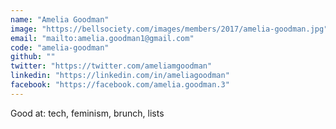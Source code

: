 ```yaml
---
name: "Amelia Goodman"
image: "https://bellsociety.com/images/members/2017/amelia-goodman.jpg"
email: "mailto:amelia.goodman1@gmail.com"
code: "amelia-goodman"
github: ""
twitter: "https://twitter.com/ameliamgoodman"
linkedin: "https://linkedin.com/in/ameliagoodman"
facebook: "https://facebook.com/amelia.goodman.3"
---
```

Good at: tech, feminism, brunch, lists